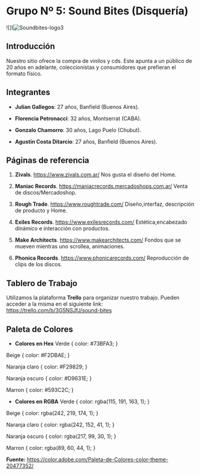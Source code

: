 # Grupo Nº 5: Sound Bites (Disquería)

![](![Soundbites-logo3](https://user-images.githubusercontent.com/108841314/192911617-2cdce186-74ec-4c12-9983-95b17c1d89bd.png)


## Introducción
Nuestro sitio ofrece la compra de vinilos y cds. Este apunta a un público de 20 años en adelante, coleccionistas y consumidores que prefieran el formato físico.


## Integrantes

* **Julian Gallegos**: 27 años, Banfield (Buenos Aires).

* **Florencia Petronacci**: 32 años, Montserrat (CABA).  

* **Gonzalo Chamorro**: 30 años, Lago Puelo (Chubut).

* **Agustin Costa Ditarcio**: 27 años, Banfield (Buenos Aires).



## Páginas de referencia

1. **Zivals**. https://www.zivals.com.ar/ Nos gusta el diseño del Home.

2. **Maniac Records**. https://maniacrecords.mercadoshops.com.ar/ Venta de discos/Mercadoshop.

3. **Rough Trade**. https://www.roughtrade.com/ Diseño,interfaz, descripción de producto y Home.

4. **Exiles Records**. https://www.exilesrecords.com/ Estética,encabezado dinámico e interacción con productos. 

5. **Make Architects**. https://www.makearchitects.com/ Fondos que se mueven mientras uno scrollea, animaciones.

6. **Phonica Records**. https://www.phonicarecords.com/ Reproducción de clips de los discos.



## Tablero de Trabajo

Utilizamos la plataforma **Trello** para organizar nuestro trabajo. Pueden acceder a la misma en el siguiente link:
https://trello.com/b/3G5NSJfJ/sound-bites

## Paleta de Colores

* **Colores en Hex**
Verde { color: #73BFA3; } 

Beige { color: #F2DBAE; }

Naranja claro { color: #F29829; }

Naranja oscuro { color: #D9631E; }

Marron { color: #593C2C; }

* **Colores en RGBA**
Verde { color: rgba(115, 191, 163, 1); }

Beige { color: rgba(242, 219, 174, 1); }

Naranja claro { color: rgba(242, 152, 41, 1); }

Naranja oscuro { color: rgba(217, 99, 30, 1); }

Marron { color: rgba(89, 60, 44, 1); } 

**Fuente:** https://color.adobe.com/Paleta-de-Colores-color-theme-20477352/
